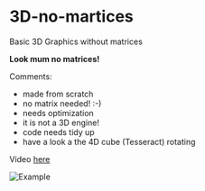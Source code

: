 # 3D-no-martices
Basic 3D Graphics without matrices

**Look mum no matrices!**

Comments:

- made from scratch
- no matrix needed! :-)
- needs optimization
- it is not a 3D engine!
- code needs tidy up
- have a look a the 4D cube (Tesseract) rotating

Video [here](http://212.67.221.142/img/3d.html)

![Example](http://212.67.221.142/img/3d.png)


